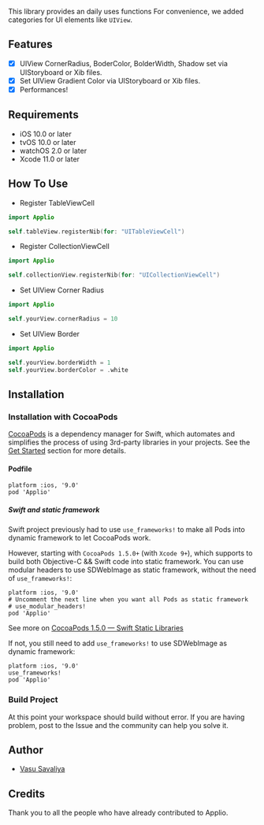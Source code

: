This library provides an daily uses functions For convenience, we added categories for UI elements like `UIView`.

## Features

- [x] UIView CornerRadius, BoderColor, BolderWidth, Shadow  set via UIStoryboard or Xib files.
- [x] Set UIView Gradient Color via UIStoryboard or Xib files.
- [x] Performances!

## Requirements
- iOS 10.0 or later
- tvOS 10.0 or later
- watchOS 2.0 or later
- Xcode 11.0 or later

## How To Use

* Register TableViewCell
```swift
import Applio

self.tableView.registerNib(for: "UITableViewCell")
```
* Register CollectionViewCell
```swift
import Applio

self.collectionView.registerNib(for: "UICollectionViewCell")
```

* Set UIView Corner Radius
```swift
import Applio

self.yourView.cornerRadius = 10
```

* Set UIView Border
```swift
import Applio

self.yourView.borderWidth = 1
self.yourView.borderColor = .white
```

## Installation

### Installation with CocoaPods
[CocoaPods](http://cocoapods.org/) is a dependency manager for Swift, which automates and simplifies the process of using 3rd-party libraries in your projects. See the [Get Started](http://cocoapods.org/#get_started) section for more details.

#### Podfile
```
platform :ios, '9.0'
pod 'Applio'
```

##### Swift and static framework

Swift project previously had to use `use_frameworks!` to make all Pods into dynamic framework to let CocoaPods work.

However, starting with `CocoaPods 1.5.0+` (with `Xcode 9+`), which supports to build both Objective-C && Swift code into static framework. You can use modular headers to use SDWebImage as static framework, without the need of `use_frameworks!`:

```
platform :ios, '9.0'
# Uncomment the next line when you want all Pods as static framework
# use_modular_headers!
pod 'Applio'
```

See more on [CocoaPods 1.5.0 — Swift Static Libraries](http://blog.cocoapods.org/CocoaPods-1.5.0/)

If not, you still need to add `use_frameworks!` to use SDWebImage as dynamic framework:

```
platform :ios, '9.0'
use_frameworks!
pod 'Applio'
```

### Build Project

At this point your workspace should build without error. If you are having problem, post to the Issue and the
community can help you solve it.

## Author
- [Vasu Savaliya](https://github.com/vasu9409)

## Credits

Thank you to all the people who have already contributed to Applio.
